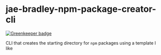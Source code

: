 # jae-bradley-npm-package-creator-cli

[![Greenkeeper badge](https://badges.greenkeeper.io/jaebradley/jae-bradley-npm-package-creator-cli.svg)](https://greenkeeper.io/)

CLI that creates the starting directory for `npm` packages using a template I like
